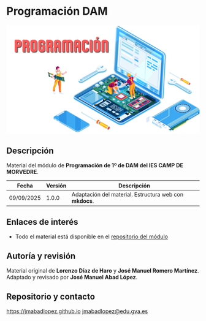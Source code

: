 # Programación DAM

![Portada Programación](./assets/images/portada.png)

## Descripción

Material del módulo de **Programación de 1º de DAM del IES CAMP DE MORVEDRE**.

| Fecha      | Versión | Descripción                                |
| ---------- | ------- | ------------------------------------------ |
| 09/09/2025 | 1.0.0   | Adaptación del material. Estructura web con **mkdocs**.|

## Enlaces de interés

* Todo el material está disponible en el [repositorio del módulo](https://github.com/jmabadlopez/programacion)

## Autoría y revisión

Material original de **Lorenzo Díaz de Haro** y **José Manuel Romero Martínez**. Adaptado y revisado por **José Manuel Abad López**.

## Repositorio y contacto

<https://jmabadlopez.github.io>
<jmabadlopez@edu.gva.es>
